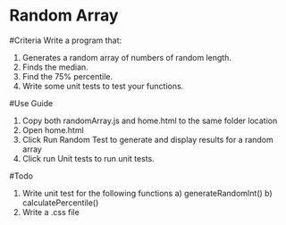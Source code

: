 # Random Array

#Criteria
Write a program that:
1. Generates a random array of numbers of random length.
2. Finds the median.
3. Find the 75% percentile.
4. Write some unit tests to test your functions.

#Use Guide
1) Copy both randomArray.js and home.html to the same folder location
2) Open home.html
3) Click Run Random Test to generate and display results for a random array
4) Click run Unit tests to run unit tests.

#Todo
1) Write unit test for the following functions
	a) generateRandomInt()
	b) calculatePercentile()
2) Write a .css file